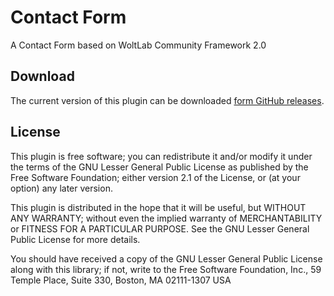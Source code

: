 Contact Form
============

A Contact Form based on WoltLab Community Framework 2.0

Download
--------
The current version of this plugin can be downloaded [form GitHub releases](https://github.com/DevLabor/com.devlabor.wcf.form.contact/releases).

License
-------

This plugin is free software; you can redistribute it and/or
modify it under the terms of the GNU Lesser General Public License
as published by the Free Software Foundation; either version 2.1
of the License, or (at your option) any later version.

This plugin is distributed in the hope that it will be useful,
but WITHOUT ANY WARRANTY; without even the implied warranty of
MERCHANTABILITY or FITNESS FOR A PARTICULAR PURPOSE. See the GNU
Lesser General Public License for more details.

You should have received a copy of the GNU Lesser General Public
License along with this library; if not, write to the Free Software
Foundation, Inc., 59 Temple Place, Suite 330, Boston, MA 02111-1307 USA
